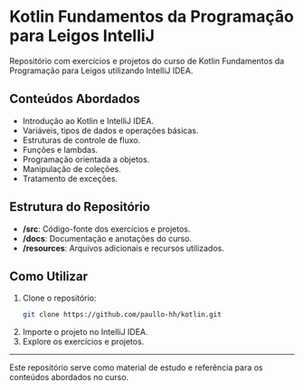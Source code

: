 # Kotlin Fundamentos da Programação para Leigos IntelliJ

Repositório com exercícios e projetos do curso de Kotlin Fundamentos da Programação para Leigos utilizando IntelliJ IDEA.

## Conteúdos Abordados

- Introdução ao Kotlin e IntelliJ IDEA.
- Variáveis, tipos de dados e operações básicas.
- Estruturas de controle de fluxo.
- Funções e lambdas.
- Programação orientada a objetos.
- Manipulação de coleções.
- Tratamento de exceções.

## Estrutura do Repositório

- **/src**: Código-fonte dos exercícios e projetos.
- **/docs**: Documentação e anotações do curso.
- **/resources**: Arquivos adicionais e recursos utilizados.

## Como Utilizar

1. Clone o repositório:
    ```bash
    git clone https://github.com/paullo-hh/kotlin.git
    ```
2. Importe o projeto no IntelliJ IDEA.
3. Explore os exercícios e projetos.

---

Este repositório serve como material de estudo e referência para os conteúdos abordados no curso.
